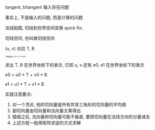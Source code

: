 tangent, bitangent 输入存在问题

事实上, 不是输入的问题, 而是计算的问题

法线贴图, 切线到世界空间变换 quick fix:

切线空间, 也叫做切线空间

(u, v) 对应 T, B 

<img src="D:\code\Renderer\DRenderer\log\pic\屏幕截图 2021-04-21 084441.png" alt="屏幕截图 2021-04-21 084441" style="zoom:33%;" />

求出 T, B 在世界坐标下的表示, 已知 u, v 还有 e0, e1 在世界坐标下的表示

e0 = u0 * T + v0 * B

e1 = u1 * T + v1 * B

实践注意要点:

1. 对一个顶点, 他的切向量是所有共享三角形的切向量的平均值
2. 副切向量由切向量和法向量叉乘得出
3. 插值之后, 法向量和切向量可能不垂直, 要把切向量在法线方向的分量减去
4. 上述方程一般用矩阵求逆的方式求解